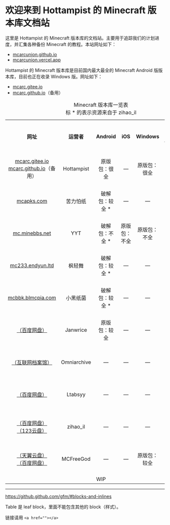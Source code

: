 # 欢迎来到 Hottampist 的 Minecraft 版本库文档站
这里是 Hottampist 的 Minecraft 版本库的文档站。主要用于追踪我们的计划进度，并汇集各种备份 Minecraft 的教程。本站网址如下：
 - [mcarcunion.github.io](https://mcarcunion.github.io/)
 - [mcarcunion.vercel.app](https://mcarcunion.vercel.app/)

Hottampist 的 Minecraft 版本库是目前国内最大最全的 Minecraft Android 版版本库，目前也正在收录 Windows 版。网址如下：
 - [mcarc.gitee.io](https://mcarc.gitee.io/)
 - [mcarc.github.io](https://mcarc.github.io/)（备用）

<table style="text-align: center">
  <caption>Minecraft 版本库一览表<br>标 * 的表示资源来自于 zihao_il</caption>
  <tr>
    <th>网址</th>
    <th>运营者</th>
    <th>Android</th>
    <th>iOS</th>
    <th>Windows</th>
    <th>教育版 Android</th>
    <th>维护状态</th>
  </tr>
  <tr>
    <td><a href="https://mcarc.gitee.io/">mcarc.gitee.io</a><br><a href="https://mcarc.github.io/">mcarc.github.io</a>（备用）</td>
    <td>Hottampist</td>
    <td>原版包：很全</td>
    <td>—</td>
    <td>原版包：很全</td>
    <td>—</td>
    <td>正在维护</td>
  </tr>
  <tr>
    <td><a href="https://mcapks.com/">mcapks.com</a></td>
    <td>苦力怕纸</td>
    <td>破解包：较全 *</td>
    <td>—</td>
    <td>—</td>
    <td>—</td>
    <td>正在维护</td>
  </tr>
  <tr>
    <td><a href="https://mc.minebbs.net/">mc.minebbs.net</a></td>
    <td>YYT</td>
    <td>破解包：不全 *</td>
    <td>原版包：不全</td>
    <td>原版包：不全</td>
    <td>—</td>
    <td>正在维护</td>
  </tr>
  <tr>
    <td><a href="https://mc233.endyun.ltd/">mc233.endyun.ltd</a></td>
    <td>枫轻舞</td>
    <td>破解包：较全 *</td>
    <td>—</td>
    <td>—</td>
    <td>—</td>
    <td>正在维护</td>
  </tr>
  <tr>
    <td><a href="https://mcbbk.blmcpia.com">mcbbk.blmcpia.com</a></td>
    <td>小黑纸菌</td>
    <td>破解包：较全 *</td>
    <td>—</td>
    <td>—</td>
    <td>—</td>
    <td>正在维护</td>
  </tr>
  <tr>
    <td><a href="https://pan.baidu.com/s/1NQPY3LK0tPMCNGW7xOLgkA?pwd=49r1">（百度网盘）</a></td>
    <td>Janwrice</td>
    <td>原版包：较全</td>
    <td>—</td>
    <td>—</td>
    <td>原版包：不全</td>
    <td>停止维护</td>
  </tr>
  <tr>
    <td><a href="https://archive.org/details/MCPEAlpha">（互联网档案馆）</a></td>
    <td>Omniarchive</td>
    <td>—</td>
    <td>—</td>
    <td>—</td>
    <td>—</td>
    <td>停止维护</td>
  </tr>
  <tr>
    <td><a href="https://pan.baidu.com/s/1s1e_pRfRQ3d3ypsS1MkTPQ?pwd=o3g5">（百度网盘）</a></td>
    <td>Ltabsyy</td>
    <td>—</td>
    <td>—</td>
    <td>—</td>
    <td>—</td>
    <td>停止维护</td>
  </tr>
  <tr>
    <td><a href="https://pan.baidu.com/s/1mqGUtrtM76K7jKRsJYQEYw?pwd=2333">（百度网盘）</a><br><a href="https://www.123pan.com/s/dhm9-jJN0A">（123云盘）</a></td>
    <td>zihao_il</td>
    <td>—</td>
    <td>—</td>
    <td>—</td>
    <td>原版包：较全</td>
    <td>正在维护</td>
  </tr>
  <tr>
    <td><a href="https://cloud.189.cn/t/VZJjy2Y77NBb">（天翼云盘）</a><br><a href="https://pan.baidu.com/s/1W-ZtXEHXNRdOs7PD6JdRxQ">（百度网盘）</a></td>
    <td>MCFreeGod</td>
    <td>—</td>
    <td>—</td>
    <td>原版包：较全</td>
    <td>—</td>
    <td>停止维护</td>
  </tr>
  <!-- <tr>
    <td><a href=""></a></td>
    <td>—</td>
    <td>—</td>
    <td>—</td>
    <td>—</td>
    <td>—</td>
    <td>xx维护</td>
  </tr> -->
  <tr>
    <td style="text-align:center;" colspan="7">WIP</td>
  </tr>
</table>

----

https://github.github.com/gfm/#blocks-and-inlines

Table 是 leaf block，里面不能包含其他的 block（样式）。

链接请用 <code>&lt;a href="">&lt;/a></code>

<!-- ## Welcome to GitHub Pages

You can use the [editor on GitHub](https://github.com/MCArcUnion/MCArcUnion.github.io/edit/main/index.md) to maintain and preview the content for your website in Markdown files.

Whenever you commit to this repository, GitHub Pages will run [Jekyll](https://jekyllrb.com/) to rebuild the pages in your site, from the content in your Markdown files.

### Markdown

Markdown is a lightweight and easy-to-use syntax for styling your writing. It includes conventions for

```markdown
Syntax highlighted code block

# Header 1
## Header 2
### Header 3

- Bulleted
- List

1. Numbered
2. List

**Bold** and _Italic_ and `Code` text

[Link](url) and ![Image](src)
```

For more details see [Basic writing and formatting syntax](https://docs.github.com/en/github/writing-on-github/getting-started-with-writing-and-formatting-on-github/basic-writing-and-formatting-syntax).

### Jekyll Themes

Your Pages site will use the layout and styles from the Jekyll theme you have selected in your [repository settings](https://github.com/MCArcUnion/MCArcUnion.github.io/settings/pages). The name of this theme is saved in the Jekyll `_config.yml` configuration file.

### Support or Contact

Having trouble with Pages? Check out our [documentation](https://docs.github.com/categories/github-pages-basics/) or [contact support](https://support.github.com/contact) and we’ll help you sort it out. -->
